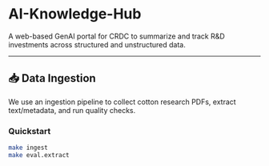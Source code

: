 # AI-Knowledge-Hub

A web-based GenAI portal for CRDC to summarize and track R&D investments across structured and unstructured data.

---

## 📥 Data Ingestion

We use an ingestion pipeline to collect cotton research PDFs, extract text/metadata, and run quality checks.

### Quickstart
```bash
make ingest
make eval.extract
